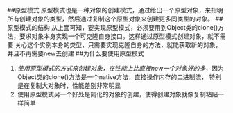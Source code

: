 ##原型模式
原型模式也是一种对象的创建模式，通过给出一个原型对象，来指明所有创建对象的类型，然后通过复制这个原型对象来创建更多同类型的对象。
##原型模式的结构
从上面可知，要实现原型模式，必须要用到Object类的clone()方法，要求对象本身实现一个可克隆自身接口。这样通过原型模式创建对象，就不需要
关心这个实例本身的类型，只需要实现克隆自身的方法，就能获取新的对象，并且不再需要new去创建
##为什么要使用原型模式
1. _使用原型模式的方式来创建对象，在性能上比直接new一个对象好的多_，因为Object类的clone()方法是一个native方法，直接操作内存的二进制流，
特别是在复制大对象时，性能差别非常明显
2. 使用原型模式另一个好处是简化的对象的创建，使得创建对象就像复制粘贴一样简单


